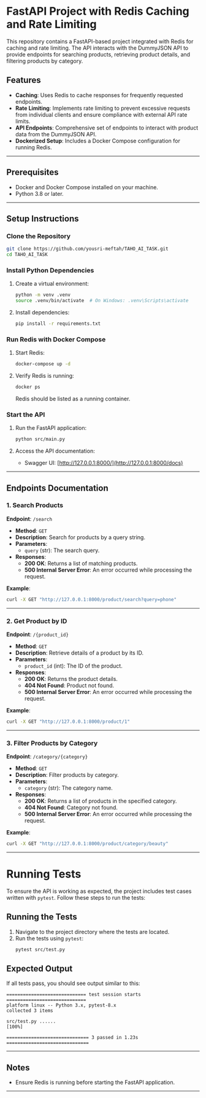 # FastAPI Project with Redis Caching and Rate Limiting

This repository contains a FastAPI-based project integrated with Redis for caching and rate limiting. The API interacts with the DummyJSON API to provide endpoints for searching products, retrieving product details, and filtering products by category.

## Features
- **Caching**: Uses Redis to cache responses for frequently requested endpoints.
- **Rate Limiting**: Implements rate limiting to prevent excessive requests from individual clients and ensure compliance with external API rate limits.
- **API Endpoints**: Comprehensive set of endpoints to interact with product data from the DummyJSON API.
- **Dockerized Setup**: Includes a Docker Compose configuration for running Redis.

---

## Prerequisites
- Docker and Docker Compose installed on your machine.
- Python 3.8 or later.

---

## Setup Instructions

### Clone the Repository
```bash
git clone https://github.com/yousri-meftah/TAHO_AI_TASK.git
cd TAHO_AI_TASK
```

### Install Python Dependencies
1. Create a virtual environment:
   ```bash
   python -m venv .venv
   source .venv/bin/activate  # On Windows: .venv\Scripts\activate
   ```

2. Install dependencies:
   ```bash
   pip install -r requirements.txt
   ```

### Run Redis with Docker Compose
1. Start Redis:
   ```bash
   docker-compose up -d
   ```

2. Verify Redis is running:
   ```bash
   docker ps
   ```
   Redis should be listed as a running container.

### Start the API
1. Run the FastAPI application:
   ```bash
   python src/main.py
   ```

2. Access the API documentation:
   - Swagger UI: [http://127.0.0.1:8000/](http://127.0.0.1:8000/docs)
   

---

## Endpoints Documentation

### 1. Search Products
**Endpoint**: `/search`
- **Method**: `GET`
- **Description**: Search for products by a query string.
- **Parameters**:
  - `query` (str): The search query.
- **Responses**:
  - **200 OK**: Returns a list of matching products.
  - **500 Internal Server Error**: An error occurred while processing the request.

**Example**:
```bash
curl -X GET "http://127.0.0.1:8000/product/search?query=phone"
```

---

### 2. Get Product by ID
**Endpoint**: `/{product_id}`
- **Method**: `GET`
- **Description**: Retrieve details of a product by its ID.
- **Parameters**:
  - `product_id` (int): The ID of the product.
- **Responses**:
  - **200 OK**: Returns the product details.
  - **404 Not Found**: Product not found.
  - **500 Internal Server Error**: An error occurred while processing the request.

**Example**:
```bash
curl -X GET "http://127.0.0.1:8000/product/1"
```

---

### 3. Filter Products by Category
**Endpoint**: `/category/{category}`
- **Method**: `GET`
- **Description**: Filter products by category.
- **Parameters**:
  - `category` (str): The category name.
- **Responses**:
  - **200 OK**: Returns a list of products in the specified category.
  - **404 Not Found**: Category not found.
  - **500 Internal Server Error**: An error occurred while processing the request.

**Example**:
```bash
curl -X GET "http://127.0.0.1:8000/product/category/beauty"
```

---
# Running Tests

To ensure the API is working as expected, the project includes test cases written with `pytest`. Follow these steps to run the tests:



## Running the Tests
1. Navigate to the project directory where the tests are located.
2. Run the tests using `pytest`:
   ```bash
   pytest src/test.py
   ```

## Expected Output
If all tests pass, you should see output similar to this:
```plaintext
============================= test session starts =============================
platform linux -- Python 3.x, pytest-8.x
collected 3 items

src/test.py ......                                                   [100%]

============================== 3 passed in 1.23s ==============================
```

---

## Notes
- Ensure Redis is running before starting the FastAPI application.
---

